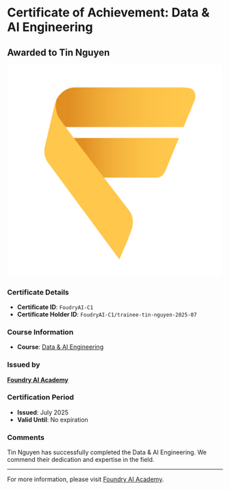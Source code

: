 
# Certificate of Achievement: Data & AI Engineering

## Awarded to **Tin Nguyen**

![Certificate Image](trainee-tin-nguyen-2025-07.png)

### Certificate Details
- **Certificate ID**: `FoudryAI-C1`
- **Certificate Holder ID**: `FoudryAI-C1/trainee-tin-nguyen-2025-07`

### Course Information
- **Course**: [Data & AI Engineering](https://www.foundry.academy/)

### Issued by
[**Foundry AI Academy**](https://foundry.academy/) 

### Certification Period
- **Issued**: July 2025
- **Valid Until**: No expiration

### Comments
Tin Nguyen has successfully completed the Data & AI Engineering. We commend their dedication and expertise in the field.

---

For more information, please visit [Foundry AI Academy](https://foundry.academy/).
    